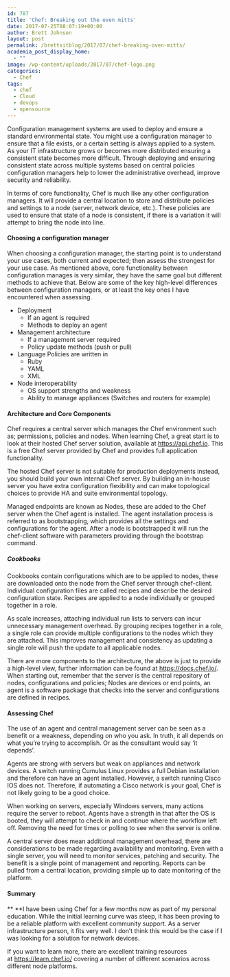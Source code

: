 ```yaml
---
id: 787
title: 'Chef: Breaking out the oven mitts'
date: 2017-07-25T08:07:19+00:00
author: Brett Johnson
layout: post
permalink: /brettsitblog/2017/07/chef-breaking-oven-mitts/
academia_post_display_home:
  - ""
image: /wp-content/uploads/2017/07/chef-logo.png
categories:
  - Chef
tags:
  - chef
  - Cloud
  - devops
  - opensource
---
```


Configuration management systems are used to deploy and ensure a standard environmental state. You might use a configuration manager to ensure that a file exists, or a certain setting is always applied to a system. As your IT infrastructure grows or becomes more distributed ensuring a consistent state becomes more difficult. Through deploying and ensuring consistent state across multiple systems based on central policies configuration managers help to lower the administrative overhead, improve security and reliability.

In terms of core functionality, Chef is much like any other configuration managers. It will provide a central location to store and distribute policies and settings to a node (server, network device, etc.). These policies are used to ensure that state of a node is consistent, if there is a variation it will attempt to bring the node into line.

#### **Choosing a configuration manager**

When choosing a configuration manager, the starting point is to understand your use cases, both current and expected; then assess the strongest for your use case. As mentioned above, core functionality between configuration manages is very similar, they have the same goal but different methods to achieve that. Below are some of the key high-level differences between configuration managers, or at least the key ones I have encountered when assessing.

  * Deployment 
      * If an agent is required
      * Methods to deploy an agent
  * Management architecture 
      * If a management server required
      * Policy update methods (push or pull)
  * Language Policies are written in 
      * Ruby
      * YAML
      * XML
  * Node interoperability 
      * OS support strengths and weakness
      * Ability to manage appliances (Switches and routers for example)

#### Architecture and Core Components

Chef requires a central server which manages the Chef environment such as; permissions, policies and nodes. When learning Chef, a great start is to look at their hosted Chef server solution, available at <https://api.chef.io>. This is a free Chef server provided by Chef and provides full application functionality.

The hosted Chef server is not suitable for production deployments instead, you should build your own internal Chef server. By building an in-house server you have extra configuration flexibility and can make topological choices to provide HA and suite environmental topology.

Managed endpoints are known as Nodes, these are added to the Chef server when the Chef agent is installed. The agent installation process is referred to as bootstrapping, which provides all the settings and configurations for the agent. After a node is bootstrapped it will run the chef-client software with parameters providing through the bootstrap command.

##### Cookbooks

Cookbooks contain configurations which are to be applied to nodes, these are downloaded onto the node from the Chef server through chef-client. Individual configuration files are called recipes and describe the desired configuration state. Recipes are applied to a node individually or grouped together in a role.

As scale increases, attaching individual run lists to servers can incur unnecessary management overhead. By grouping recipes together in a role, a single role can provide multiple configurations to the nodes which they are attached. This improves management and consistency as updating a single role will push the update to all applicable nodes.

There are more components to the architecture, the above is just to provide a high-level view, further information can be found at <https://docs.chef.io/>. When starting out, remember that the server is the central repository of nodes, configurations and policies; Nodes are devices or end points, an agent is a software package that checks into the server and configurations are defined in recipes.

#### Assessing Chef

The use of an agent and central management server can be seen as a benefit or a weakness, depending on who you ask. In truth, it all depends on what you’re trying to accomplish. Or as the consultant would say ‘it depends’.

Agents are strong with servers but weak on appliances and network devices. A switch running Cumulus Linux provides a full Debian installation and therefore can have an agent installed. However, a switch running Cisco IOS does not. Therefore, if automating a Cisco network is your goal, Chef is not likely going to be a good choice.

When working on servers, especially Windows servers, many actions require the server to reboot. Agents have a strength in that after the OS is booted, they will attempt to check in and continue where the workflow left off. Removing the need for times or polling to see when the server is online.

A central server does mean additional management overhead, there are considerations to be made regarding availability and monitoring. Even with a single server, you will need to monitor services, patching and security. The benefit is a single point of management and reporting. Reports can be pulled from a central location, providing simple up to date monitoring of the platform.

#### Summary

** **I have been using Chef for a few months now as part of my personal education. While the initial learning curve was steep, it has been proving to be a reliable platform with excellent community support. As a server infrastructure person, it fits very well. I don’t think this would be the case if I was looking for a solution for network devices.

If you want to learn more, there are excellent training resources at <https://learn.chef.io/> covering a number of different scenarios across different node platforms.